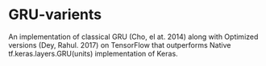 # GRU-varients
An implementation of classical GRU (Cho, el at. 2014) along with Optimized versions (Dey, Rahul. 2017) on TensorFlow that outperforms Native tf.keras.layers.GRU(units) implementation of Keras.
